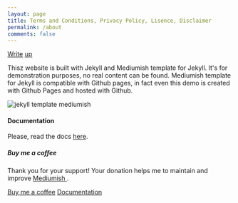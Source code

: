 ```yaml
---
layout: page
title: Terms and Conditions, Privacy Policy, Lisence, Disclaimer
permalink: /about
comments: false
---
```


<div class="row justify-content-between">
<div class="col-md-8 pr-5">

<p><a href="https://www2.gov.bc.ca/assets/gov/british-columbians-our-governments/services-policies-for-government/information-management-technology/information-privacy/privacy-impact-assessments/corporate/blogger_checklist.pdf">Write</a> <a href="https://www.lawdepot.ca/contracts/website-terms-and-conditions/?webuser_data_id=174609826">up</a></p>
<p>Thisz website is built with Jekyll and Mediumish template for Jekyll. It's for demonstration purposes, no real content can be found. Mediumish template for Jekyll is compatible with Github pages, in fact even this demo is created with Github Pages and hosted with Github.</p>

<p class="mb-5"><img class="shadow-lg" src="{{site.baseurl}}/assets/images/mediumish-jekyll-template.png" alt="jekyll template mediumish" /></p>
<h4>Documentation</h4>

<p>Please, read the docs <a href="https://bootstrapstarter.com/bootstrap-templates/template-mediumish-bootstrap-jekyll/">here</a>.</p>

</div>

<div class="col-md-4">

<div class="sticky-top sticky-top-80">
<h5>Buy me a coffee</h5>

<p>Thank you for your support! Your donation helps me to maintain and improve <a target="_blank" href="https://github.com/wowthemesnet/mediumish-theme-jekyll">Mediumish <i class="fab fa-github"></i></a>.</p>

<a target="_blank" href="https://www.wowthemes.net/donate/" class="btn btn-danger">Buy me a coffee</a> <a target="_blank" href="https://bootstrapstarter.com/bootstrap-templates/template-mediumish-bootstrap-jekyll/" class="btn btn-warning">Documentation</a>

</div>
</div>
</div>
